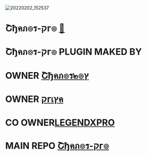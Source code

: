 ![20220202_152537](https://user-images.githubusercontent.com/94896142/155646392-c4b9b9ee-5266-4ff1-a8be-767518a69cc0.gif)
# Շђคภ๏ร-קг๏ [💞](https://telegra.ph/file/c8fe5de96a7968636edc4.mp4)
#   Շђคภ๏ร-קг๏ PLUGIN MAKED BY

# OWNER [Շђคภ๏ร๒๏ץ](https://github.com/thanosuser)

# OWNER [קгเץค](https://github.com/PRIYA-OS)

# CO OWNER[LEGENDXPRO](https://t.me/LegendHacker_IIN)

# MAIN REPO [Շђคภ๏ร-קг๏](https://github.com/thanosuser/THANOS-PROS)

